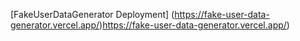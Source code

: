 [FakeUserDataGenerator Deployment] (https://fake-user-data-generator.vercel.app/)https://fake-user-data-generator.vercel.app/)
